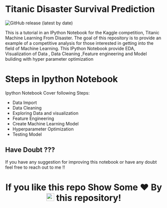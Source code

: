 <p align="center">
   <h1> Titanic Disaster Survival Prediction </h1>
</p>

 <p>
  <img alt="GitHub release (latest by date)" src="https://img.shields.io/github/v/release/RD191295/Titanic_Survival_Prediction?color=purple">
</p>

  
This is a tutorial in an IPython Notebook for the Kaggle competition, Titanic Machine Learning From Disaster. The goal of this repository is to provide an example of a competitive analysis for those interested in getting into the field of Machine Learning. This IPython Notebook provide EDA, Visualization of Data , Data Cleaning ,Feature engineering and Model buliding with hyper parameter optimization

# Steps in Ipython Notebook

Ipython Notebook Cover following Steps:

- Data Import 
- Data Cleaning
- Exploring Data and visualization
- Feature Engineering
- Create Machine Learning Model
- Hyperparameter Optimization
- Testing Model


## Have Doubt ???

If you have any suggestion for improving this notebook or have any doubt feel free to reach out to me !!

  ### <h1><p align ="center"> If you like this repo Show Some ❤️ By  <img src="https://media.giphy.com/media/ObNTw8Uzwy6KQ/giphy.gif" width="25px"> this repository!</h1>
